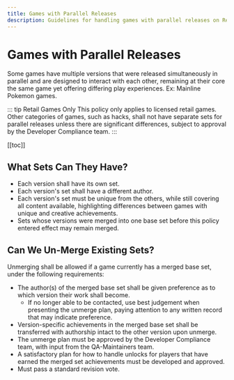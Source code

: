 ```yaml
---
title: Games with Parallel Releases
description: Guidelines for handling games with parallel releases on RetroAchievements, including how new achievement sets should be created and how current achievement sets should be revised.
---
```


# Games with Parallel Releases

Some games have multiple versions that were released simultaneously in parallel and are designed to interact with each other, remaining at their core the same game yet offering differing play experiences. Ex: Mainline Pokemon games.

::: tip Retail Games Only
This policy only applies to licensed retail games. Other categories of games, such as hacks, shall not have separate sets for parallel releases unless there are significant differences, subject to approval by the Developer Compliance team.
:::

[[toc]]

## What Sets Can They Have?

- Each version shall have its own set.
- Each version's set shall have a different author.
- Each version's set must be unique from the others, while still covering all content available, highlighting differences between games with unique and creative achievements.
- Sets whose versions were merged into one base set before this policy entered effect may remain merged.

## Can We Un-Merge Existing Sets?

Unmerging shall be allowed if a game currently has a merged base set, under the following requirements:

- The author(s) of the merged base set shall be given preference as to which version their work shall become.
   - If no longer able to be contacted, use best judgement when presenting the unmerge plan, paying attention to any written record that may indicate preference.
- Version-specific achievements in the merged base set shall be transferred with authorship intact to the other version upon unmerge.
- The unmerge plan must be approved by the Developer Compliance team, with input from the QA-Maintainers team.
- A satisfactory plan for how to handle unlocks for players that have earned the merged set achievements must be developed and approved.
- Must pass a standard revision vote.